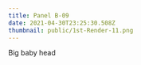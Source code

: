 ```yaml
---
title: Panel B-09
date: 2021-04-30T23:25:30.508Z
thumbnail: public/1st-Render-11.png
---
```

Big baby head